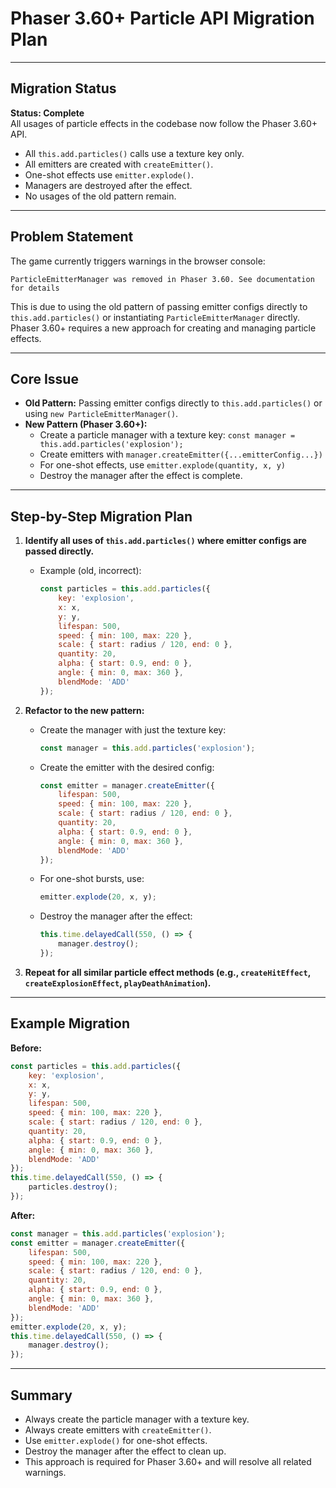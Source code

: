 # Phaser 3.60+ Particle API Migration Plan

---

## Migration Status

**Status: Complete**  
All usages of particle effects in the codebase now follow the Phaser 3.60+ API.  
- All `this.add.particles()` calls use a texture key only.
- All emitters are created with `createEmitter()`.
- One-shot effects use `emitter.explode()`.
- Managers are destroyed after the effect.
- No usages of the old pattern remain.

---

## Problem Statement

The game currently triggers warnings in the browser console:

```
ParticleEmitterManager was removed in Phaser 3.60. See documentation for details
```

This is due to using the old pattern of passing emitter configs directly to `this.add.particles()` or instantiating `ParticleEmitterManager` directly. Phaser 3.60+ requires a new approach for creating and managing particle effects.

---

## Core Issue

- **Old Pattern:** Passing emitter configs directly to `this.add.particles()` or using `new ParticleEmitterManager()`.
- **New Pattern (Phaser 3.60+):** 
  - Create a particle manager with a texture key: `const manager = this.add.particles('explosion');`
  - Create emitters with `manager.createEmitter({...emitterConfig...})`
  - For one-shot effects, use `emitter.explode(quantity, x, y)`
  - Destroy the manager after the effect is complete.

---

## Step-by-Step Migration Plan

1. **Identify all uses of `this.add.particles()` where emitter configs are passed directly.**
   - Example (old, incorrect):
     ```js
     const particles = this.add.particles({
         key: 'explosion',
         x: x,
         y: y,
         lifespan: 500,
         speed: { min: 100, max: 220 },
         scale: { start: radius / 120, end: 0 },
         quantity: 20,
         alpha: { start: 0.9, end: 0 },
         angle: { min: 0, max: 360 },
         blendMode: 'ADD'
     });
     ```

2. **Refactor to the new pattern:**
   - Create the manager with just the texture key:
     ```js
     const manager = this.add.particles('explosion');
     ```
   - Create the emitter with the desired config:
     ```js
     const emitter = manager.createEmitter({
         lifespan: 500,
         speed: { min: 100, max: 220 },
         scale: { start: radius / 120, end: 0 },
         quantity: 20,
         alpha: { start: 0.9, end: 0 },
         angle: { min: 0, max: 360 },
         blendMode: 'ADD'
     });
     ```
   - For one-shot bursts, use:
     ```js
     emitter.explode(20, x, y);
     ```
   - Destroy the manager after the effect:
     ```js
     this.time.delayedCall(550, () => {
         manager.destroy();
     });
     ```

3. **Repeat for all similar particle effect methods (e.g., `createHitEffect`, `createExplosionEffect`, `playDeathAnimation`).**

---

## Example Migration

**Before:**
```js
const particles = this.add.particles({
    key: 'explosion',
    x: x,
    y: y,
    lifespan: 500,
    speed: { min: 100, max: 220 },
    scale: { start: radius / 120, end: 0 },
    quantity: 20,
    alpha: { start: 0.9, end: 0 },
    angle: { min: 0, max: 360 },
    blendMode: 'ADD'
});
this.time.delayedCall(550, () => {
    particles.destroy();
});
```

**After:**
```js
const manager = this.add.particles('explosion');
const emitter = manager.createEmitter({
    lifespan: 500,
    speed: { min: 100, max: 220 },
    scale: { start: radius / 120, end: 0 },
    quantity: 20,
    alpha: { start: 0.9, end: 0 },
    angle: { min: 0, max: 360 },
    blendMode: 'ADD'
});
emitter.explode(20, x, y);
this.time.delayedCall(550, () => {
    manager.destroy();
});
```

---

## Summary

- Always create the particle manager with a texture key.
- Always create emitters with `createEmitter()`.
- Use `emitter.explode()` for one-shot effects.
- Destroy the manager after the effect to clean up.
- This approach is required for Phaser 3.60+ and will resolve all related warnings.
